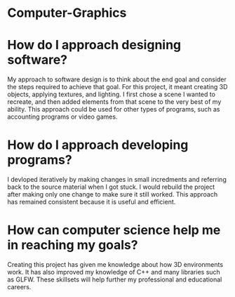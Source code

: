 # Computer-Graphics

# How do I approach designing software?
My approach to software design is to think about the end goal and consider the steps required to achieve that goal. For this project, it meant creating 3D objects, applying textures, and lighting. I first chose a scene I wanted to recreate, and then added elements from that scene to the very best of my ability. This approach could be used for other types of programs, such as accounting programs or video games.
# How do I approach developing programs?
I devloped iteratively by making changes in small incredments and referring back to the source material when I got stuck. I would rebuild the project after making only one change to make sure it still worked. This approach has remained consistent because it is useful and efficient.
# How can computer science help me in reaching my goals?
Creating this project has given me knowledge about how 3D environments work. It has also improved my knowledge of C++ and many libraries such as GLFW. These skillsets will help further my professional and educational careers.
